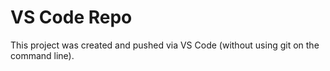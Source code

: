 # VS Code Repo

This project was created and pushed via VS Code (without using git on the command line).
